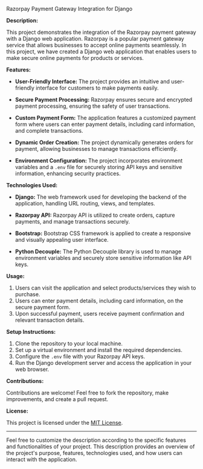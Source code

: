 Razorpay Payment Gateway Integration for Django

**Description:**

This project demonstrates the integration of the Razorpay payment gateway with a Django web application. Razorpay is a popular payment gateway service that allows businesses to accept online payments seamlessly. In this project, we have created a Django web application that enables users to make secure online payments for products or services.

**Features:**

- **User-Friendly Interface:** The project provides an intuitive and user-friendly interface for customers to make payments easily.

- **Secure Payment Processing:** Razorpay ensures secure and encrypted payment processing, ensuring the safety of user transactions.

- **Custom Payment Form:** The application features a customized payment form where users can enter payment details, including card information, and complete transactions.

- **Dynamic Order Creation:** The project dynamically generates orders for payment, allowing businesses to manage transactions efficiently.

- **Environment Configuration:** The project incorporates environment variables and a `.env` file for securely storing API keys and sensitive information, enhancing security practices.

**Technologies Used:**

- **Django:** The web framework used for developing the backend of the application, handling URL routing, views, and templates.

- **Razorpay API:** Razorpay API is utilized to create orders, capture payments, and manage transactions securely.

- **Bootstrap:** Bootstrap CSS framework is applied to create a responsive and visually appealing user interface.

- **Python Decouple:** The Python Decouple library is used to manage environment variables and securely store sensitive information like API keys.

**Usage:**

1. Users can visit the application and select products/services they wish to purchase.
2. Users can enter payment details, including card information, on the secure payment form.
3. Upon successful payment, users receive payment confirmation and relevant transaction details.

**Setup Instructions:**

1. Clone the repository to your local machine.
2. Set up a virtual environment and install the required dependencies.
3. Configure the `.env` file with your Razorpay API keys.
4. Run the Django development server and access the application in your web browser.

**Contributions:**

Contributions are welcome! Feel free to fork the repository, make improvements, and create a pull request.

**License:**

This project is licensed under the [MIT License](link-to-license).

---

Feel free to customize the description according to the specific features and functionalities of your project. This description provides an overview of the project's purpose, features, technologies used, and how users can interact with the application.
